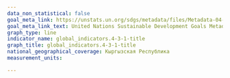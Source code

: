 ```yaml
---
data_non_statistical: false
goal_meta_link: https://unstats.un.org/sdgs/metadata/files/Metadata-04-03-01.pdf
goal_meta_link_text: United Nations Sustainable Development Goals Metadata (PDF 210 KB)
graph_type: line
indicator_name: global_indicators.4-3-1-title
graph_title: global_indicators.4-3-1-title
national_geographical_coverage: Кыргызская Республика
measurement_units: 

---
```

